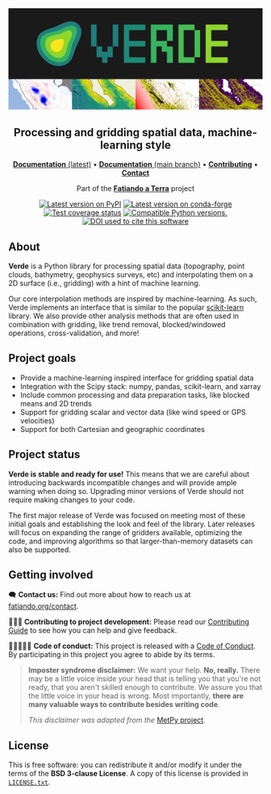 <img src="https://github.com/fatiando/verde/raw/main/doc/_static/readme-banner.png" alt="Verde">

<h2 align="center">Processing and gridding spatial data, machine-learning style</h2>

<p align="center">
<a href="https://www.fatiando.org/verde"><strong>Documentation</strong> (latest)</a> •
<a href="https://www.fatiando.org/verde/dev"><strong>Documentation</strong> (main branch)</a> •
<a href="https://github.com/fatiando/verde/blob/main/CONTRIBUTING.md"><strong>Contributing</strong></a> •
<a href="https://www.fatiando.org/contact/"><strong>Contact</strong></a>
</p>

<p align="center">
Part of the <a href="https://www.fatiando.org"><strong>Fatiando a Terra</strong></a> project
</p>

<p align="center">
<a href="https://pypi.python.org/pypi/verde"><img src="http://img.shields.io/pypi/v/verde.svg?style=flat-square" alt="Latest version on PyPI"></a>
<a href="https://github.com/conda-forge/verde-feedstock"><img src="https://img.shields.io/conda/vn/conda-forge/verde.svg?style=flat-square" alt="Latest version on conda-forge"></a>
<a href="https://codecov.io/gh/fatiando/verde"><img src="https://img.shields.io/codecov/c/github/fatiando/verde/main.svg?style=flat-square" alt="Test coverage status"></a>
<a href="https://pypi.python.org/pypi/verde"><img src="https://img.shields.io/pypi/pyversions/verde.svg?style=flat-square" alt="Compatible Python versions."></a>
<a href="https://doi.org/10.21105/joss.00957"><img src="https://img.shields.io/badge/doi-10.21105%2Fjoss.00957-blue?style=flat-square" alt="DOI used to cite this software"></a>
</p>

## About

**Verde** is a Python library for processing spatial data (topography, point
clouds, bathymetry, geophysics surveys, etc) and interpolating them on a 2D
surface (i.e., gridding) with a hint of machine learning.

Our core interpolation methods are inspired by machine-learning.
As such, Verde implements an interface that is similar to the popular
[scikit-learn](https://scikit-learn.org/) library.
We also provide other analysis methods that are often used in combination with
gridding, like trend removal, blocked/windowed operations, cross-validation,
and more!

## Project goals

* Provide a machine-learning inspired interface for gridding spatial data
* Integration with the Scipy stack: numpy, pandas, scikit-learn, and xarray
* Include common processing and data preparation tasks, like blocked means and 2D trends
* Support for gridding scalar and vector data (like wind speed or GPS velocities)
* Support for both Cartesian and geographic coordinates

## Project status

**Verde is stable and ready for use!**
This means that we are careful about introducing backwards incompatible changes
and will provide ample warning when doing so. Upgrading minor versions of Verde
should not require making changes to your code.

The first major release of Verde was focused on meeting most of these initial
goals and establishing the look and feel of the library.
Later releases will focus on expanding the range of gridders available,
optimizing the code, and improving algorithms so that larger-than-memory
datasets can also be supported.

## Getting involved

🗨️ **Contact us:**
Find out more about how to reach us at
[fatiando.org/contact](https://www.fatiando.org/contact/).

👩🏾‍💻 **Contributing to project development:**
Please read our
[Contributing Guide](https://github.com/fatiando/verde/blob/main/CONTRIBUTING.md)
to see how you can help and give feedback.

🧑🏾‍🤝‍🧑🏼 **Code of conduct:**
This project is released with a
[Code of Conduct](https://github.com/fatiando/community/blob/main/CODE_OF_CONDUCT.md).
By participating in this project you agree to abide by its terms.

> **Imposter syndrome disclaimer:**
> We want your help. **No, really.** There may be a little voice inside your
> head that is telling you that you're not ready, that you aren't skilled
> enough to contribute. We assure you that the little voice in your head is
> wrong. Most importantly, **there are many valuable ways to contribute besides
> writing code**.
>
> *This disclaimer was adapted from the*
> [MetPy project](https://github.com/Unidata/MetPy).

## License

This is free software: you can redistribute it and/or modify it under the terms
of the **BSD 3-clause License**. A copy of this license is provided in
[`LICENSE.txt`](https://github.com/fatiando/verde/blob/main/LICENSE.txt).
